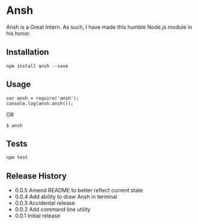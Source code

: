 Ansh
====

Ansh is a Great Intern. As such, I have made this humble Node.js module in his honor.

## Installation

    npm install ansh --save

## Usage

    var ansh = require('ansh');
    console.log(ansh.ansh());

OR

    $ ansh

## Tests

    npm test

## Release History

* 0.0.5 Amend README to better reflect current state
* 0.0.4 Add ability to draw Ansh in terminal
* 0.0.3 Accidental release
* 0.0.2 Add command line utility
* 0.0.1 Initial release